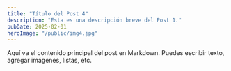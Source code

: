 ```yaml
---
title: "Título del Post 4"
description: "Esta es una descripción breve del Post 1."
pubDate: 2025-02-01
heroImage: "/public/img4.jpg"
---
```


Aquí va el contenido principal del post en Markdown. Puedes escribir texto, agregar imágenes, listas, etc.
